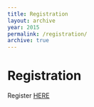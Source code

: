 ```yaml
---
title: Registration
layout: archive
year: 2015
permalink: /registration/
archive: true
---
```

# Registration

Register [HERE](https://www.eventbrite.com/e/bsidesvienna-2015-tickets-19155639032)
